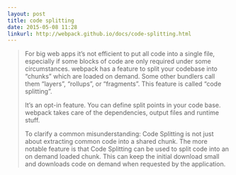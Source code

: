```yaml
---
layout: post
title: code splitting
date: 2015-05-08 11:28
linkurl: http://webpack.github.io/docs/code-splitting.html
---
```


> For big web apps it’s not efficient to put all code into a single file, especially if some blocks of code are only required under some circumstances. webpack has a feature to split your codebase into “chunks” which are loaded on demand. Some other bundlers call them “layers”, “rollups”, or “fragments”. This feature is called “code splitting”.
> 
> It’s an opt-in feature. You can define split points in your code base. webpack takes care of the dependencies, output files and runtime stuff.
> 
> To clarify a common misunderstanding: Code Splitting is not just about extracting common code into a shared chunk. The more notable feature is that Code Splitting can be used to split code into an on demand loaded chunk. This can keep the initial download small and downloads code on demand when requested by the application.

